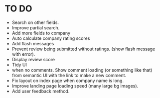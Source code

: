 # TO DO

+ Search on other fields.
+ Improve partial search.
+ Add more fields to company
+ Auto calculate company rating scores
+ Add flash messages
+ Prevent review being submitted without ratings. (show flash message with error).
+ Display review score
+ Tidy UI
+ when no comments. Show comment loading (or something like that) from semantic UI with the link to make a new comment. 
+ Fix layout on index page when company name is long.
+ Improve landing page loading speed (many large bg images).
+ Add user feedback method.